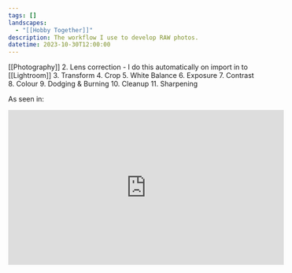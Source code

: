 ```yaml
---
tags: []
landscapes:
  - "[[Hobby Together]]"
description: The workflow I use to develop RAW photos.
datetime: 2023-10-30T12:00:00
---
```

[[Photography]]
2. Lens correction - I do this automatically on import in to [[Lightroom]]
3. Transform
4. Crop
5. White Balance
6. Exposure
7. Contrast
8. Colour
9. Dodging & Burning
10. Cleanup
11. Sharpening

As seen in:

<iframe width="560" height="315" src="https://www.youtube.com/embed/wwVEbEpGTkY?si=EajuuC8EDyMSC9G-" title="YouTube video player" frameborder="0" allow="accelerometer; autoplay; clipboard-write; encrypted-media; gyroscope; picture-in-picture; web-share" allowfullscreen></iframe>
